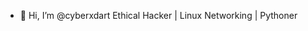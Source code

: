 - 👋 Hi, I’m @cyberxdart
Ethical Hacker | Linux Networking | Pythoner

<!---
cyberxdart/cyberxdart is a ✨ special ✨ repository because its `README.md` (this file) appears on your GitHub profile.
You can click the Preview link to take a look at your changes.
--->
